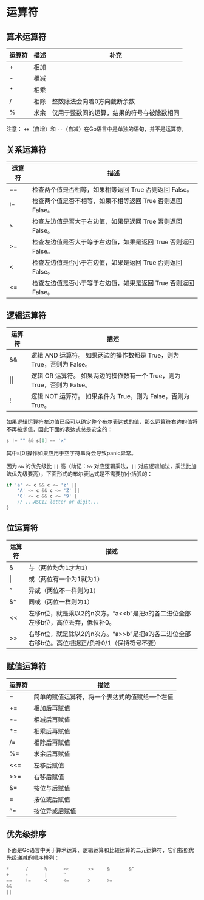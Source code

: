 # 运算符

## 算术运算符

| 运算符 | 描述 | 补充                                       |
| ------ | ---- | ------------------------------------------ |
| +      | 相加 |
| -      | 相减 |
| *      | 相乘 |
| /      | 相除 | 整数除法会向着0方向截断余数                |
| %      | 求余 | 仅用于整数间的运算，结果的符号与被除数相同 |

注意： `++`（自增）和 `--`（自减）在Go语言中是单独的语句，并不是运算符。

## 关系运算符

| 运算符 | 描述                                                           |
| ------ | -------------------------------------------------------------- |
| ==     | 检查两个值是否相等，如果相等返回 True 否则返回 False。         |
| !=     | 检查两个值是否不相等，如果不相等返回 True 否则返回 False。     |
| >      | 检查左边值是否大于右边值，如果是返回 True 否则返回 False。     |
| >=     | 检查左边值是否大于等于右边值，如果是返回 True 否则返回 False。 |
| <      | 检查左边值是否小于右边值，如果是返回 True 否则返回 False。     |
| <=     | 检查左边值是否小于等于右边值，如果是返回 True 否则返回 False。 |

## 逻辑运算符

| 运算符 | 描述                                                                   |
| ------ | ---------------------------------------------------------------------- |
| &&     | 逻辑 AND 运算符。 如果两边的操作数都是 True，则为 True，否则为 False。 |
|\|\||逻辑 OR 运算符。 如果两边的操作数有一个 True，则为 True，否则为 False。 |
| !      | 逻辑 NOT 运算符。 如果条件为 True，则为 False，否则为 True。           |

如果逻辑运算符左边值已经可以确定整个布尔表达式的值，那么运算符右边的值将不再被求值，因此下面的表达式总是安全的：

```go
s != "" && s[0] == 'x'
```

其中s[0]操作如果应用于空字符串将会导致panic异常。

因为 `&&` 的优先级比 `||` 高（助记：`&&` 对应逻辑乘法，`||` 对应逻辑加法，乘法比加法优先级要高），下面形式的布尔表达式是不需要加小括弧的：

```go
if 'a' <= c && c <= 'z' ||
    'A' <= c && c <= 'Z' ||
    '0' <= c && c <= '9' {
    // ...ASCII letter or digit...
}
```



## 位运算符

| 运算符 | 描述                               |
| ------ | ---------------------------------- |
| &      | 与（两位均为1才为1）
\| |或（两位有一个为1就为1）
^ |异或（两位不一样则为1）
&^|同或（两位一样则为1）
<< |左移n位，就是乘以2的n次方。“a<<b”是把a的各二进位全部左移b位，高位丢弃，低位补0。
>> |右移n位，就是除以2的n次方。“a>>b”是把a的各二进位全部右移b位。高位根据正/负补0/1（保持符号不变）

## 赋值运算符

| 运算符 | 描述                                           |
| ------ | ---------------------------------------------- |
| =      | 简单的赋值运算符，将一个表达式的值赋给一个左值 |
| +=     | 相加后再赋值                                   |
| -=     | 相减后再赋值                                   |
| *=     | 相乘后再赋值                                   |
| /=     | 相除后再赋值                                   |
| %=     | 求余后再赋值                                   |
| <<=    | 左移后赋值                                     |
| >>=    | 右移后赋值                                     |
| &=     | 按位与后赋值                                   |
| =      | 按位或后赋值                                   |
| ^=     | 按位异或后赋值                                 |

## 优先级排序

下面是Go语言中关于算术运算、逻辑运算和比较运算的二元运算符，它们按照优先级递减的顺序排列：

```go
*      /      %      <<       >>     &       &^
+      -      |      ^
==     !=     <      <=       >      >=
&&
||
```